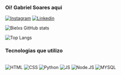 ### Oi! Gabriel Soares aqui 

[![Instagram](https://img.shields.io/badge/Instagram-E4405F?style=for-the-badge&logo=instagram&logoColor=white)](https://www.instagram.com/bielxs_ss_/)
[![Linkedin](https://img.shields.io/badge/LinkedIn-0077B5?style=for-the-badge&logo=linkedin&logoColor=white)](https://www.linkedin.com/in/gabriel-soares-3098782b0/)

![Bielxs GitHub stats](https://github-readme-stats.vercel.app/api?username=Bielxs633&show_icons=true&theme=dracula)

![Top Langs](https://github-readme-stats.vercel.app/api/top-langs/?username=Bielxs633&layout=dracula)

### Tecnologias que utilizo

<div style="display: inline_block"><br/>
    <img align="center" alt="HTML" src="https://img.shields.io/badge/HTML-FF0000?style=for-the-badge&logo=html5&logoColor=white" />
    <img align="center" alt="CSS" src="https://img.shields.io/badge/CSS-0000FF?&style=for-the-badge&logo=css3&logoColor=white" />
    <img align="center" alt="Python" src="https://img.shields.io/badge/Python-008000?style=for-the-badge&logo=python&logoColor=white" />
    <img align="center" alt="JS" src="https://img.shields.io/badge/JavaScript-F7DF1E?style=for-the-badge&logo=javascript&logoColor=black" />
    <img align="center" alt="Node.JS" src="https://img.shields.io/badge/Node.js-FF4500?style=for-the-badge&logo=node.js&logoColor=white" />
    <img align="center" alt="MYSQL" src="https://img.shields.io/badge/MySQL-00000F?style=for-the-badge&logo=mysql&logoColor=white" />
</div><br/>
